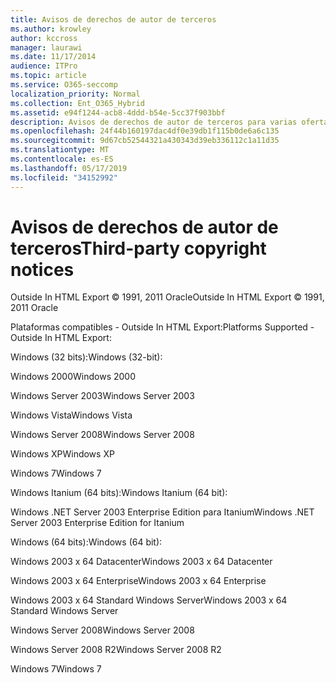```yaml
---
title: Avisos de derechos de autor de terceros
ms.author: krowley
author: kccross
manager: laurawi
ms.date: 11/17/2014
audience: ITPro
ms.topic: article
ms.service: O365-seccomp
localization_priority: Normal
ms.collection: Ent_O365_Hybrid
ms.assetid: e94f1244-acb8-4ddd-b54e-5cc37f903bbf
description: Avisos de derechos de autor de terceros para varias ofertas de Microsoft
ms.openlocfilehash: 24f44b160197dac4df0e39db1f115b0de6a6c135
ms.sourcegitcommit: 9d67cb52544321a430343d39eb336112c1a11d35
ms.translationtype: MT
ms.contentlocale: es-ES
ms.lasthandoff: 05/17/2019
ms.locfileid: "34152992"
---
```

# <a name="third-party-copyright-notices"></a><span data-ttu-id="df985-103">Avisos de derechos de autor de terceros</span><span class="sxs-lookup"><span data-stu-id="df985-103">Third-party copyright notices</span></span>

<span data-ttu-id="df985-104">Outside In HTML Export © 1991, 2011 Oracle</span><span class="sxs-lookup"><span data-stu-id="df985-104">Outside In HTML Export © 1991, 2011 Oracle</span></span>
  
<span data-ttu-id="df985-105">Plataformas compatibles - Outside In HTML Export:</span><span class="sxs-lookup"><span data-stu-id="df985-105">Platforms Supported - Outside In HTML Export:</span></span>
  
<span data-ttu-id="df985-106">Windows (32 bits):</span><span class="sxs-lookup"><span data-stu-id="df985-106">Windows (32-bit):</span></span>
  
<span data-ttu-id="df985-107">Windows 2000</span><span class="sxs-lookup"><span data-stu-id="df985-107">Windows 2000</span></span>
  
<span data-ttu-id="df985-108">Windows Server 2003</span><span class="sxs-lookup"><span data-stu-id="df985-108">Windows Server 2003</span></span>
  
<span data-ttu-id="df985-109">Windows Vista</span><span class="sxs-lookup"><span data-stu-id="df985-109">Windows Vista</span></span>
  
<span data-ttu-id="df985-110">Windows Server 2008</span><span class="sxs-lookup"><span data-stu-id="df985-110">Windows Server 2008</span></span>
  
<span data-ttu-id="df985-111">Windows XP</span><span class="sxs-lookup"><span data-stu-id="df985-111">Windows XP</span></span>
  
<span data-ttu-id="df985-112">Windows 7</span><span class="sxs-lookup"><span data-stu-id="df985-112">Windows 7</span></span>
  
<span data-ttu-id="df985-113">Windows Itanium (64 bits):</span><span class="sxs-lookup"><span data-stu-id="df985-113">Windows Itanium (64 bit):</span></span>
  
<span data-ttu-id="df985-114">Windows .NET Server 2003 Enterprise Edition para Itanium</span><span class="sxs-lookup"><span data-stu-id="df985-114">Windows .NET Server 2003 Enterprise Edition for Itanium</span></span>
  
<span data-ttu-id="df985-115">Windows (64 bits):</span><span class="sxs-lookup"><span data-stu-id="df985-115">Windows (64 bit):</span></span>
  
<span data-ttu-id="df985-116">Windows 2003 x 64 Datacenter</span><span class="sxs-lookup"><span data-stu-id="df985-116">Windows 2003 x 64 Datacenter</span></span>
  
<span data-ttu-id="df985-117">Windows 2003 x 64 Enterprise</span><span class="sxs-lookup"><span data-stu-id="df985-117">Windows 2003 x 64 Enterprise</span></span>
  
<span data-ttu-id="df985-118">Windows 2003 x 64 Standard Windows Server</span><span class="sxs-lookup"><span data-stu-id="df985-118">Windows 2003 x 64 Standard Windows Server</span></span>
  
<span data-ttu-id="df985-119">Windows Server 2008</span><span class="sxs-lookup"><span data-stu-id="df985-119">Windows Server 2008</span></span>
  
<span data-ttu-id="df985-120">Windows Server 2008 R2</span><span class="sxs-lookup"><span data-stu-id="df985-120">Windows Server 2008 R2</span></span>
  
<span data-ttu-id="df985-121">Windows 7</span><span class="sxs-lookup"><span data-stu-id="df985-121">Windows 7</span></span>
  

